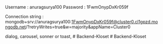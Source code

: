 Username : anuragsurya100
Password : 1FwmOnypDxKr059f

Connection string : mongodb+srv://anuragsurya100:1FwmOnypDxKr059f@cluster0.cl1gpzd.mongodb.net/?retryWrites=true&w=majority&appName=Cluster0

dialog,
carousel,
sonner or toast,
#   B a c k e n d - K l o s e t  
 #   B a c k e n d - K l o s e t  
 